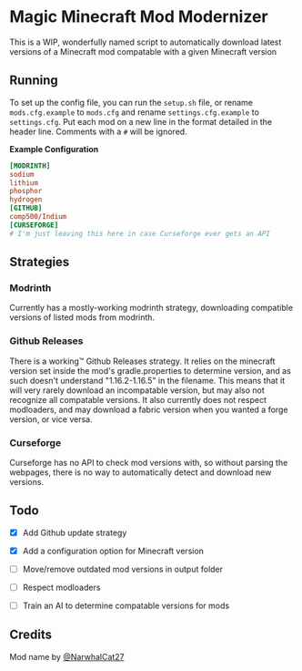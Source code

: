 # Magic Minecraft Mod Modernizer
This is a WIP, wonderfully named script to automatically download latest versions of a Minecraft mod compatable with a given Minecraft version
## Running
To set up the config file, you can run the `setup.sh` file, or rename `mods.cfg.example` to `mods.cfg` and rename `settings.cfg.example` to `settings.cfg`. Put each mod on a new line in the format detailed in the header line. Comments with a `#` will be ignored.

**Example Configuration**
```ini
[MODRINTH]
sodium
lithium
phosphor
hydrogen
[GITHUB]
comp500/Indium
[CURSEFORGE]
# I'm just leaving this here in case Curseforge ever gets an API
```
## Strategies

### Modrinth
Currently has a mostly-working modrinth strategy, downloading compatible versions of listed mods from modrinth.

### Github Releases
There is a working™ Github Releases strategy. It relies on the minecraft version set inside the mod's gradle.properties to determine version, and as such doesn't understand "1.16.2-1.16.5" in the filename. This means that it will very rarely download an incompatable version, but may also not recognize all compatable versions. It also currently does not respect modloaders, and may download a fabric version when you wanted a forge version, or vice versa.

### Curseforge
Curseforge has no API to check mod versions with, so without parsing the webpages, there is no way to automatically detect and download new versions. 

## Todo
- [x] Add Github update strategy
- [x] Add a configuration option for Minecraft version
- [ ] Move/remove outdated mod versions in output folder
- [ ] Respect modloaders
- [ ] Train an AI to determine compatable versions for mods


## Credits
Mod name by [@NarwhalCat27](https://github.com/NarwhalCat27)
